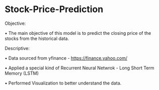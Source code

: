 # Stock-Price-Prediction

Objective:

• The main objective of this model is to predict the closing price of the stocks from the historical data.

Descriptive:

• Data sourced from yfinance - https://finance.yahoo.com/

• Applied a special kind of Recurrent Neural Netwrok - Long Short Term Memory (LSTM)

• Performed  Visualization to better understand the data.
